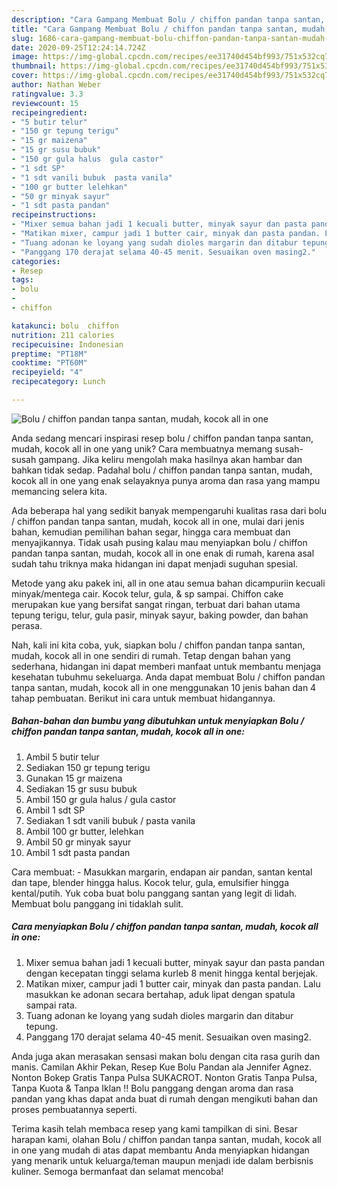 ```yaml
---
description: "Cara Gampang Membuat Bolu / chiffon pandan tanpa santan, mudah, kocok all in one, Enak Banget"
title: "Cara Gampang Membuat Bolu / chiffon pandan tanpa santan, mudah, kocok all in one, Enak Banget"
slug: 1686-cara-gampang-membuat-bolu-chiffon-pandan-tanpa-santan-mudah-kocok-all-in-one-enak-banget
date: 2020-09-25T12:24:14.724Z
image: https://img-global.cpcdn.com/recipes/ee31740d454bf993/751x532cq70/bolu-chiffon-pandan-tanpa-santan-mudah-kocok-all-in-one-foto-resep-utama.jpg
thumbnail: https://img-global.cpcdn.com/recipes/ee31740d454bf993/751x532cq70/bolu-chiffon-pandan-tanpa-santan-mudah-kocok-all-in-one-foto-resep-utama.jpg
cover: https://img-global.cpcdn.com/recipes/ee31740d454bf993/751x532cq70/bolu-chiffon-pandan-tanpa-santan-mudah-kocok-all-in-one-foto-resep-utama.jpg
author: Nathan Weber
ratingvalue: 3.3
reviewcount: 15
recipeingredient:
- "5 butir telur"
- "150 gr tepung terigu"
- "15 gr maizena"
- "15 gr susu bubuk"
- "150 gr gula halus  gula castor"
- "1 sdt SP"
- "1 sdt vanili bubuk  pasta vanila"
- "100 gr butter lelehkan"
- "50 gr minyak sayur"
- "1 sdt pasta pandan"
recipeinstructions:
- "Mixer semua bahan jadi 1 kecuali butter, minyak sayur dan pasta pandan dengan kecepatan tinggi selama kurleb 8 menit hingga kental berjejak."
- "Matikan mixer, campur jadi 1 butter cair, minyak dan pasta pandan. Lalu masukkan ke adonan secara bertahap, aduk lipat dengan spatula sampai rata."
- "Tuang adonan ke loyang yang sudah dioles margarin dan ditabur tepung."
- "Panggang 170 derajat selama 40-45 menit. Sesuaikan oven masing2."
categories:
- Resep
tags:
- bolu
- 
- chiffon

katakunci: bolu  chiffon 
nutrition: 211 calories
recipecuisine: Indonesian
preptime: "PT18M"
cooktime: "PT60M"
recipeyield: "4"
recipecategory: Lunch

---
```



![Bolu / chiffon pandan tanpa santan, mudah, kocok all in one](https://img-global.cpcdn.com/recipes/ee31740d454bf993/751x532cq70/bolu-chiffon-pandan-tanpa-santan-mudah-kocok-all-in-one-foto-resep-utama.jpg)

Anda sedang mencari inspirasi resep bolu / chiffon pandan tanpa santan, mudah, kocok all in one yang unik? Cara membuatnya memang susah-susah gampang. Jika keliru mengolah maka hasilnya akan hambar dan bahkan tidak sedap. Padahal bolu / chiffon pandan tanpa santan, mudah, kocok all in one yang enak selayaknya punya aroma dan rasa yang mampu memancing selera kita.

Ada beberapa hal yang sedikit banyak mempengaruhi kualitas rasa dari bolu / chiffon pandan tanpa santan, mudah, kocok all in one, mulai dari jenis bahan, kemudian pemilihan bahan segar, hingga cara membuat dan menyajikannya. Tidak usah pusing kalau mau menyiapkan bolu / chiffon pandan tanpa santan, mudah, kocok all in one enak di rumah, karena asal sudah tahu triknya maka hidangan ini dapat menjadi suguhan spesial.

Metode yang aku pakek ini, all in one atau semua bahan dicampuriin kecuali minyak/mentega cair. Kocok telur, gula, &amp; sp sampai. Chiffon cake merupakan kue yang bersifat sangat ringan, terbuat dari bahan utama tepung terigu, telur, gula pasir, minyak sayur, baking powder, dan bahan perasa.


Nah, kali ini kita coba, yuk, siapkan bolu / chiffon pandan tanpa santan, mudah, kocok all in one sendiri di rumah. Tetap dengan bahan yang sederhana, hidangan ini dapat memberi manfaat untuk membantu menjaga kesehatan tubuhmu sekeluarga. Anda dapat membuat Bolu / chiffon pandan tanpa santan, mudah, kocok all in one menggunakan 10 jenis bahan dan 4 tahap pembuatan. Berikut ini cara untuk membuat hidangannya.

<!--inarticleads1-->

##### Bahan-bahan dan bumbu yang dibutuhkan untuk menyiapkan Bolu / chiffon pandan tanpa santan, mudah, kocok all in one:

1. Ambil 5 butir telur
1. Sediakan 150 gr tepung terigu
1. Gunakan 15 gr maizena
1. Sediakan 15 gr susu bubuk
1. Ambil 150 gr gula halus / gula castor
1. Ambil 1 sdt SP
1. Sediakan 1 sdt vanili bubuk / pasta vanila
1. Ambil 100 gr butter, lelehkan
1. Ambil 50 gr minyak sayur
1. Ambil 1 sdt pasta pandan


Cara membuat: - Masukkan margarin, endapan air pandan, santan kental dan tape, blender hingga halus. Kocok telur, gula, emulsifier hingga kental/putih. Yuk coba buat bolu panggang santan yang legit di lidah. Membuat bolu panggang ini tidaklah sulit. 

<!--inarticleads2-->

##### Cara menyiapkan Bolu / chiffon pandan tanpa santan, mudah, kocok all in one:

1. Mixer semua bahan jadi 1 kecuali butter, minyak sayur dan pasta pandan dengan kecepatan tinggi selama kurleb 8 menit hingga kental berjejak.
1. Matikan mixer, campur jadi 1 butter cair, minyak dan pasta pandan. Lalu masukkan ke adonan secara bertahap, aduk lipat dengan spatula sampai rata.
1. Tuang adonan ke loyang yang sudah dioles margarin dan ditabur tepung.
1. Panggang 170 derajat selama 40-45 menit. Sesuaikan oven masing2.


Anda juga akan merasakan sensasi makan bolu dengan cita rasa gurih dan manis. Camilan Akhir Pekan, Resep Kue Bolu Pandan ala Jennifer Agnez. Nonton Bokep Gratis Tanpa Pulsa SUKACROT. Nonton Gratis Tanpa Pulsa, Tanpa Kuota &amp; Tanpa Iklan !! Bolu panggang dengan aroma dan rasa pandan yang khas dapat anda buat di rumah dengan mengikuti bahan dan proses pembuatannya seperti. 

Terima kasih telah membaca resep yang kami tampilkan di sini. Besar harapan kami, olahan Bolu / chiffon pandan tanpa santan, mudah, kocok all in one yang mudah di atas dapat membantu Anda menyiapkan hidangan yang menarik untuk keluarga/teman maupun menjadi ide dalam berbisnis kuliner. Semoga bermanfaat dan selamat mencoba!
